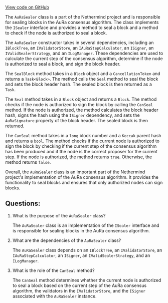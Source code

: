 [View code on GitHub](https://github.com/nethermindeth/nethermind/Nethermind.Consensus.AuRa/AuRaSealer.cs)

The `AuRaSealer` class is a part of the Nethermind project and is responsible for sealing blocks in the AuRa consensus algorithm. The class implements the `ISealer` interface and provides a method to seal a block and a method to check if the node is authorized to seal a block.

The `AuRaSealer` constructor takes in several dependencies, including an `IBlockTree`, an `IValidatorStore`, an `IAuRaStepCalculator`, an `ISigner`, an `IValidSealerStrategy`, and an `ILogManager`. These dependencies are used to calculate the current step of the consensus algorithm, determine if the node is authorized to seal a block, and sign the block header.

The `SealBlock` method takes in a `Block` object and a `CancellationToken` and returns a `Task<Block>`. The method calls the `Seal` method to seal the block and sets the block header hash. The sealed block is then returned as a `Task`.

The `Seal` method takes in a `Block` object and returns a `Block`. The method checks if the node is authorized to sign the block by calling the `CanSeal` method. If the node is authorized, the method calculates the block header hash, signs the hash using the `ISigner` dependency, and sets the `AuRaSignature` property of the block header. The sealed block is then returned.

The `CanSeal` method takes in a `long` block number and a `Keccak` parent hash and returns a `bool`. The method checks if the current node is authorized to sign the block by checking if the current step of the consensus algorithm has been produced and if the node is the correct proposer for the current step. If the node is authorized, the method returns `true`. Otherwise, the method returns `false`.

Overall, the `AuRaSealer` class is an important part of the Nethermind project's implementation of the AuRa consensus algorithm. It provides the functionality to seal blocks and ensures that only authorized nodes can sign blocks.
## Questions: 
 1. What is the purpose of the `AuRaSealer` class?
    
    The `AuRaSealer` class is an implementation of the `ISealer` interface and is responsible for sealing blocks in the AuRa consensus algorithm.

2. What are the dependencies of the `AuRaSealer` class?
    
    The `AuRaSealer` class depends on an `IBlockTree`, an `IValidatorStore`, an `IAuRaStepCalculator`, an `ISigner`, an `IValidSealerStrategy`, and an `ILogManager`.

3. What is the role of the `CanSeal` method?
    
    The `CanSeal` method determines whether the current node is authorized to seal a block based on the current step of the AuRa consensus algorithm, the validators in the `IValidatorStore`, and the `ISigner` associated with the `AuRaSealer` instance.